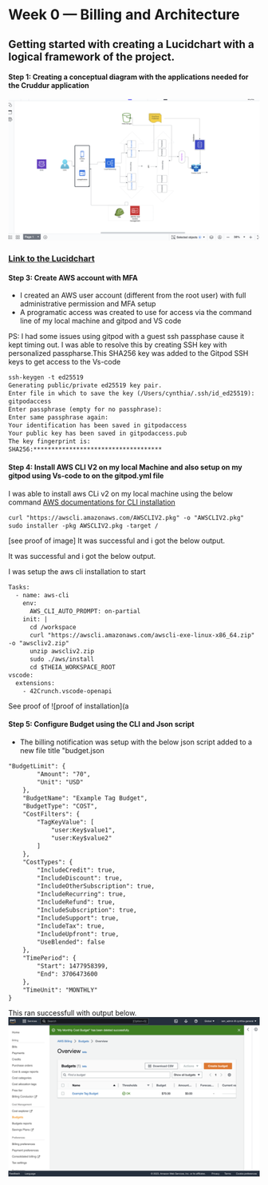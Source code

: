 # Week 0 — Billing and Architecture

## Getting started with creating a Lucidchart with a logical framework of the project.

#### Step 1: Creating a conceptual diagram with the applications needed for the Cruddur application

![Conceptual Diagram](assest/conceptual%20Diagram.png)
    
### [Link to the Lucidchart](https://lucid.app/lucidchart/6b28c44d-7cc7-45b4-ae5f-ffb1d43c0dae/edit?viewport_loc=-344%2C-1666%2C3775%2C2020%2C0_0&invitationId=inv_fa33fb3a-54ca-42a3-9314-984cf29a5cc8)


#### Step 3: Create AWS account with MFA

- I created an  AWS user account (different from the root user) with full administrative permission and MFA setup
- A programatic access was created to use for access via the command line of my local machine and gitpod and VS code

PS: I had some issues using gitpod with a guest ssh passphase cause it kept timing out. I was able to resolve this by creating SSH key with personalized passpharse.This SHA256 key was added to the Gitpod SSH keys to get access to the Vs-code

```
ssh-keygen -t ed25519  
Generating public/private ed25519 key pair.
Enter file in which to save the key (/Users/cynthia/.ssh/id_ed25519): gitpodaccess
Enter passphrase (empty for no passphrase):
Enter same passphrase again:
Your identification has been saved in gitpodaccess
Your public key has been saved in gitpodaccess.pub
The key fingerprint is:
SHA256:************************************
```



#### Step 4: Install  AWS CLI V2 on my local Machine and also setup on my gitpod using Vs-code to on the gitpod.yml file

I was able to install aws CLi v2 on my local machine using the below command [AWS documentations for CLI installation](https://docs.aws.amazon.com/cli/latest/userguide/getting-started-install.html)
```
curl "https://awscli.amazonaws.com/AWSCLIV2.pkg" -o "AWSCLIV2.pkg"
sudo installer -pkg AWSCLIV2.pkg -target /
```
[see proof of image]
It was successful and i got the below output.


It was successful and i got the below output.

I was setup the aws cli installation to start 
```
Tasks:
  - name: aws-cli
    env:
      AWS_CLI_AUTO_PROMPT: on-partial
    init: |
      cd /workspace
      curl "https://awscli.amazonaws.com/awscli-exe-linux-x86_64.zip" -o "awscliv2.zip"
      unzip awscliv2.zip
      sudo ./aws/install
      cd $THEIA_WORKSPACE_ROOT
vscode:
  extensions:
    - 42Crunch.vscode-openapi
```
See proof of 
![proof of installation](a

#### Step 5: Configure Budget using the CLI and Json script

- The billing notification was setup with the below json script added to a new file title 
"budget.json


```
"BudgetLimit": {
        "Amount": "70",
        "Unit": "USD"
    },
    "BudgetName": "Example Tag Budget",
    "BudgetType": "COST",
    "CostFilters": {
        "TagKeyValue": [
            "user:Key$value1",
            "user:Key$value2"
        ]
    },
    "CostTypes": {
        "IncludeCredit": true,
        "IncludeDiscount": true,
        "IncludeOtherSubscription": true,
        "IncludeRecurring": true,
        "IncludeRefund": true,
        "IncludeSubscription": true,
        "IncludeSupport": true,
        "IncludeTax": true,
        "IncludeUpfront": true,
        "UseBlended": false
    },
    "TimePeriod": {
        "Start": 1477958399,
        "End": 3706473600
    },
    "TimeUnit": "MONTHLY"
}
```

This ran successfull with output below. **![Screenshot form the aws account](assest/Billing%20threshold.png)**
